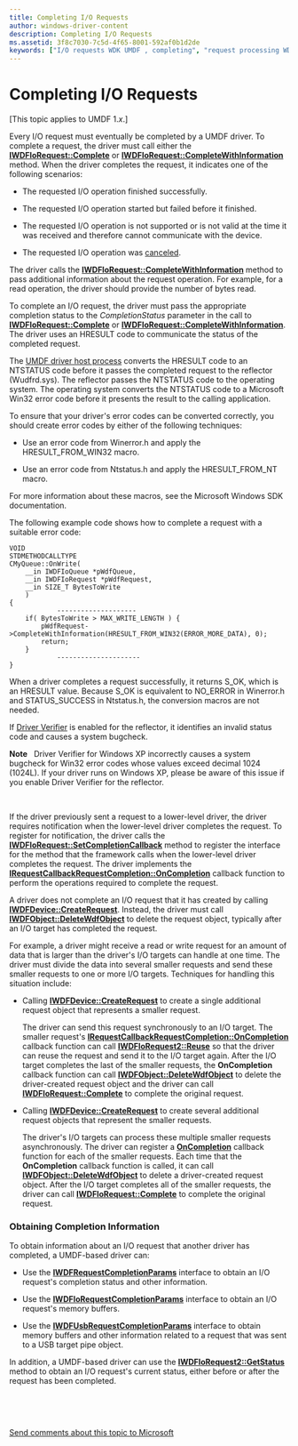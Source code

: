 ```yaml
---
title: Completing I/O Requests
author: windows-driver-content
description: Completing I/O Requests
ms.assetid: 3f8c7030-7c5d-4f65-8001-592af0b1d2de
keywords: ["I/O requests WDK UMDF , completing", "request processing WDK UMDF , completing requests", "completing I/O requests WDK UMDF"]
---
```


# Completing I/O Requests


\[This topic applies to UMDF 1.*x*.\]

Every I/O request must eventually be completed by a UMDF driver. To complete a request, the driver must call either the [**IWDFIoRequest::Complete**](https://msdn.microsoft.com/library/windows/hardware/ff559070) or [**IWDFIoRequest::CompleteWithInformation**](https://msdn.microsoft.com/library/windows/hardware/ff559074) method. When the driver completes the request, it indicates one of the following scenarios:

-   The requested I/O operation finished successfully.

-   The requested I/O operation started but failed before it finished.

-   The requested I/O operation is not supported or is not valid at the time it was received and therefore cannot communicate with the device.

-   The requested I/O operation was [canceled](canceling-i-o-requests.md).

The driver calls the [**IWDFIoRequest::CompleteWithInformation**](https://msdn.microsoft.com/library/windows/hardware/ff559074) method to pass additional information about the request operation. For example, for a read operation, the driver should provide the number of bytes read.

To complete an I/O request, the driver must pass the appropriate completion status to the *CompletionStatus* parameter in the call to [**IWDFIoRequest::Complete**](https://msdn.microsoft.com/library/windows/hardware/ff559070) or [**IWDFIoRequest::CompleteWithInformation**](https://msdn.microsoft.com/library/windows/hardware/ff559074). The driver uses an HRESULT code to communicate the status of the completed request.

The [UMDF driver host process](umdf-driver-host-process.md) converts the HRESULT code to an NTSTATUS code before it passes the completed request to the reflector (Wudfrd.sys). The reflector passes the NTSTATUS code to the operating system. The operating system converts the NTSTATUS code to a Microsoft Win32 error code before it presents the result to the calling application.

To ensure that your driver's error codes can be converted correctly, you should create error codes by either of the following techniques:

-   Use an error code from Winerror.h and apply the HRESULT\_FROM\_WIN32 macro.

-   Use an error code from Ntstatus.h and apply the HRESULT\_FROM\_NT macro.

For more information about these macros, see the Microsoft Windows SDK documentation.

The following example code shows how to complete a request with a suitable error code:

```
VOID
STDMETHODCALLTYPE
CMyQueue::OnWrite(
    __in IWDFIoQueue *pWdfQueue,
    __in IWDFIoRequest *pWdfRequest,
    __in SIZE_T BytesToWrite
    )
{
            -------------------- 
    if( BytesToWrite > MAX_WRITE_LENGTH ) {
        pWdfRequest->CompleteWithInformation(HRESULT_FROM_WIN32(ERROR_MORE_DATA), 0);
        return;
    }
            ---------------------
}
```

When a driver completes a request successfully, it returns S\_OK, which is an HRESULT value. Because S\_OK is equivalent to NO\_ERROR in Winerror.h and STATUS\_SUCCESS in Ntstatus.h, the conversion macros are not needed.

If [Driver Verifier](https://msdn.microsoft.com/library/windows/hardware/ff545448) is enabled for the reflector, it identifies an invalid status code and causes a system bugcheck.

**Note**   Driver Verifier for Windows XP incorrectly causes a system bugcheck for Win32 error codes whose values exceed decimal 1024 (1024L). If your driver runs on Windows XP, please be aware of this issue if you enable Driver Verifier for the reflector.

 

If the driver previously sent a request to a lower-level driver, the driver requires notification when the lower-level driver completes the request. To register for notification, the driver calls the [**IWDFIoRequest::SetCompletionCallback**](https://msdn.microsoft.com/library/windows/hardware/ff559153) method to register the interface for the method that the framework calls when the lower-level driver completes the request. The driver implements the [**IRequestCallbackRequestCompletion::OnCompletion**](https://msdn.microsoft.com/library/windows/hardware/ff556905) callback function to perform the operations required to complete the request.

A driver does not complete an I/O request that it has created by calling [**IWDFDevice::CreateRequest**](https://msdn.microsoft.com/library/windows/hardware/ff557021). Instead, the driver must call [**IWDFObject::DeleteWdfObject**](https://msdn.microsoft.com/library/windows/hardware/ff560210) to delete the request object, typically after an I/O target has completed the request.

For example, a driver might receive a read or write request for an amount of data that is larger than the driver's I/O targets can handle at one time. The driver must divide the data into several smaller requests and send these smaller requests to one or more I/O targets. Techniques for handling this situation include:

-   Calling [**IWDFDevice::CreateRequest**](https://msdn.microsoft.com/library/windows/hardware/ff557021) to create a single additional request object that represents a smaller request.

    The driver can send this request synchronously to an I/O target. The smaller request's [**IRequestCallbackRequestCompletion::OnCompletion**](https://msdn.microsoft.com/library/windows/hardware/ff556905) callback function can call [**IWDFIoRequest2::Reuse**](https://msdn.microsoft.com/library/windows/hardware/ff559048) so that the driver can reuse the request and send it to the I/O target again. After the I/O target completes the last of the smaller requests, the **OnCompletion** callback function can call [**IWDFObject::DeleteWdfObject**](https://msdn.microsoft.com/library/windows/hardware/ff560210) to delete the driver-created request object and the driver can call [**IWDFIoRequest::Complete**](https://msdn.microsoft.com/library/windows/hardware/ff559070) to complete the original request.

-   Calling [**IWDFDevice::CreateRequest**](https://msdn.microsoft.com/library/windows/hardware/ff557021) to create several additional request objects that represent the smaller requests.

    The driver's I/O targets can process these multiple smaller requests asynchronously. The driver can register a [**OnCompletion**](https://msdn.microsoft.com/library/windows/hardware/ff556905) callback function for each of the smaller requests. Each time that the **OnCompletion** callback function is called, it can call [**IWDFObject::DeleteWdfObject**](https://msdn.microsoft.com/library/windows/hardware/ff560210) to delete a driver-created request object. After the I/O target completes all of the smaller requests, the driver can call [**IWDFIoRequest::Complete**](https://msdn.microsoft.com/library/windows/hardware/ff559070) to complete the original request.

### Obtaining Completion Information

To obtain information about an I/O request that another driver has completed, a UMDF-based driver can:

-   Use the [**IWDFRequestCompletionParams**](https://msdn.microsoft.com/library/windows/hardware/ff560292) interface to obtain an I/O request's completion status and other information.

-   Use the [**IWDFIoRequestCompletionParams**](https://msdn.microsoft.com/library/windows/hardware/ff559055) interface to obtain an I/O request's memory buffers.

-   Use the [**IWDFUsbRequestCompletionParams**](https://msdn.microsoft.com/library/windows/hardware/ff560346) interface to obtain memory buffers and other information related to a request that was sent to a USB target pipe object.

In addition, a UMDF-based driver can use the [**IWDFIoRequest2::GetStatus**](https://msdn.microsoft.com/library/windows/hardware/ff559013) method to obtain an I/O request's current status, either before or after the request has been completed.

 

 

[Send comments about this topic to Microsoft](mailto:wsddocfb@microsoft.com?subject=Documentation%20feedback%20%5Bwdf\wdf%5D:%20Completing%20I/O%20Requests%20%20RELEASE:%20%284/5/2016%29&body=%0A%0APRIVACY%20STATEMENT%0A%0AWe%20use%20your%20feedback%20to%20improve%20the%20documentation.%20We%20don't%20use%20your%20email%20address%20for%20any%20other%20purpose,%20and%20we'll%20remove%20your%20email%20address%20from%20our%20system%20after%20the%20issue%20that%20you're%20reporting%20is%20fixed.%20While%20we're%20working%20to%20fix%20this%20issue,%20we%20might%20send%20you%20an%20email%20message%20to%20ask%20for%20more%20info.%20Later,%20we%20might%20also%20send%20you%20an%20email%20message%20to%20let%20you%20know%20that%20we've%20addressed%20your%20feedback.%0A%0AFor%20more%20info%20about%20Microsoft's%20privacy%20policy,%20see%20http://privacy.microsoft.com/default.aspx. "Send comments about this topic to Microsoft")




